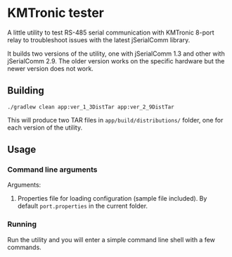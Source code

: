 # KMTronic tester

A little utility to test RS-485 serial communication with KMTronic 8-port relay to troubleshoot issues with the latest jSerialComm library.

It builds two versions of the utility, one with jSerialComm 1.3 and other with jSerialComm 2.9. The older version works on the specific hardware but the newer version does not work.

## Building

```shell
./gradlew clean app:ver_1_3DistTar app:ver_2_9DistTar
```
This will produce two TAR files in `app/build/distributions/` folder, one for each version of the utility.

## Usage

### Command line arguments

Arguments:
1. Properties file for loading configuration (sample file included). By default `port.properties` in the current folder.

### Running

Run the utility and you will enter a simple command line shell with a few commands. 